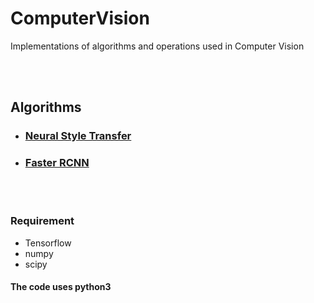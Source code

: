 # ComputerVision
Implementations of algorithms and operations used in Computer Vision

<br/>
<br/>

## Algorithms
- ### [Neural Style Transfer](https://github.com/ldfrancis/ComputerVision/tree/master/NeuralStyleTransfer)
- ### [Faster RCNN](https://github.com/ldfrancis/ComputerVision/tree/master/FasterRCNN)


<br/>
<br/>

### Requirement
* Tensorflow
* numpy
* scipy

#### The code uses python3
